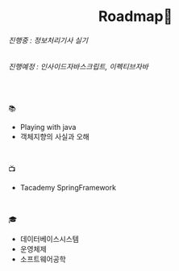 
<h1 align="center">Roadmap👋</h1>

<h6>진행중   : 정보처리기사 실기</h6>
<h6>진행예정 : 인사이드자바스크립트, 이펙티브자바</h6>
<br/>

📚 
  * Playing with java
  * 객체지향의 사실과 오해
  <br/>
  
📺
  * Tacademy SpringFramework
  <br/>
  
🎓
  * 데이터베이스시스템
  * 운영체제
  * 소프트웨어공학
  <br/>
  
